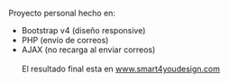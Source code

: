 Proyecto personal hecho en:

- Bootstrap v4 (diseño responsive) <br>
- PHP (envío de correos)<br>
- AJAX (no recarga al enviar correos)<br><br>
El resultado final esta en www.smart4youdesign.com
